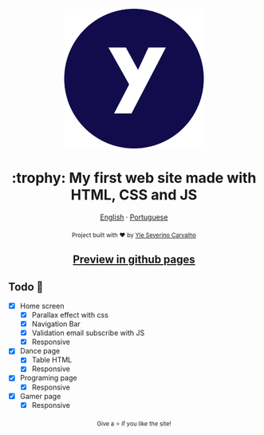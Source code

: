 <p align="center">
   <img src="./images/favicon.png" alt="Yle logo" width="280"/>
</p>


<h1 align="center">:trophy: My first web site made with HTML, CSS and JS</h1>

<p align="center">
    <a href="README.md">English</a>
    ·
    <a href="README-pt.md">Portuguese</a>
 </p>

<div align="center">
  <sub>Project built with ❤︎ by
    <a href="https://github.com/yleseverino">Yle Severino Carvalho</a>
  </sub>
</div>

<h2 align="center"><a href='https://yleseverino.github.io/homepage-cs50/'>Preview in github pages</a></h2>

<h2>Todo 📌</h2>


- [x] Home screen
    - [x] Parallax effect with css
    - [x] Navigation Bar
    - [x] Validation email subscribe with JS
    - [x] Responsive
- [x] Dance page
    - [X] Table HTML
    - [x] Responsive
- [x] Programing page
  - [x] Responsive
- [x] Gamer page
  - [x] Responsive

<div align="center">
  <sub> Give a ⭐️ if you like the site!
  </sub>
</div>

